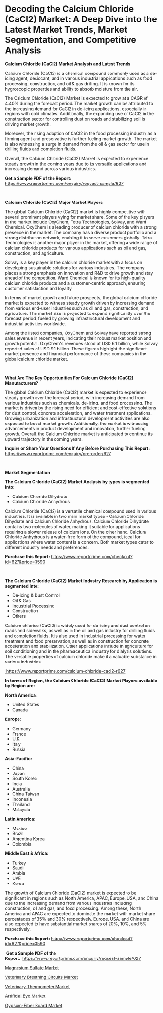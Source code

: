 <p><h1>Decoding the Calcium Chloride (CaCl2) Market: A Deep Dive into the Latest Market Trends, Market Segmentation, and Competitive Analysis</h1></p><p><strong>Calcium Chloride (CaCl2) Market Analysis and Latest Trends</strong></p>
<p><p>Calcium Chloride (CaCl2) is a chemical compound commonly used as a de-icing agent, desiccant, and in various industrial applications such as food processing, construction, and oil & gas drilling. It is known for its hygroscopic properties and ability to absorb moisture from the air.</p><p>The Calcium Chloride (CaCl2) Market is expected to grow at a CAGR of 4.40% during the forecast period. The market growth can be attributed to the increasing demand for CaCl2 in de-icing applications, especially in regions with cold climates. Additionally, the expanding use of CaCl2 in the construction sector for controlling dust on roads and stabilizing soil is driving market growth.</p><p>Moreover, the rising adoption of CaCl2 in the food processing industry as a firming agent and preservative is further fueling market growth. The market is also witnessing a surge in demand from the oil & gas sector for use in drilling fluids and completion fluids.</p><p>Overall, the Calcium Chloride (CaCl2) Market is expected to experience steady growth in the coming years due to its versatile applications and increasing demand across various industries.</p></p>
<p><strong>Get a Sample PDF of the Report:&nbsp;</strong> <a href="https://www.reportprime.com/enquiry/request-sample/627">https://www.reportprime.com/enquiry/request-sample/627</a></p>
<p>&nbsp;</p>
<p><strong>Calcium Chloride (CaCl2) Major Market Players</strong></p>
<p><p>The global Calcium Chloride (CaCl2) market is highly competitive with several prominent players vying for market share. Some of the key players in the market include OxyChem, Tetra Technologies, Solvay, and Ward Chemical. OxyChem is a leading producer of calcium chloride with a strong presence in the market. The company has a diverse product portfolio and a strong distribution network, enabling it to serve customers globally. Tetra Technologies is another major player in the market, offering a wide range of calcium chloride products for various applications such as oil and gas, construction, and agriculture.</p><p>Solvay is a key player in the calcium chloride market with a focus on developing sustainable solutions for various industries. The company places a strong emphasis on innovation and R&D to drive growth and stay ahead of the competition. Ward Chemical is known for its high-quality calcium chloride products and a customer-centric approach, ensuring customer satisfaction and loyalty.</p><p>In terms of market growth and future prospects, the global calcium chloride market is expected to witness steady growth driven by increasing demand from various end-user industries such as oil and gas, construction, and agriculture. The market size is projected to expand significantly over the forecast period, fueled by growing infrastructural development and industrial activities worldwide.</p><p>Among the listed companies, OxyChem and Solvay have reported strong sales revenue in recent years, indicating their robust market position and growth potential. OxyChem's revenues stood at USD 6.1 billion, while Solvay reported sales of USD 9.1 billion. These figures highlight the significant market presence and financial performance of these companies in the global calcium chloride market.</p></p>
<p>&nbsp;</p>
<p><strong>What Are The Key Opportunities For Calcium Chloride (CaCl2) Manufacturers?</strong></p>
<p><p>The global Calcium Chloride (CaCl2) market is expected to experience steady growth over the forecast period, with increasing demand from various industries such as chemicals, de-icing, and food processing. The market is driven by the rising need for efficient and cost-effective solutions for dust control, concrete acceleration, and water treatment applications. Growing urbanization and infrastructural development activities are also expected to boost market growth. Additionally, the market is witnessing advancements in product development and innovation, further fueling growth. Overall, the Calcium Chloride market is anticipated to continue its upward trajectory in the coming years.</p></p>
<p><strong>Inquire or Share Your Questions If Any Before Purchasing This Report:</strong> <a href="https://www.reportprime.com/enquiry/pre-order/627">https://www.reportprime.com/enquiry/pre-order/627</a></p>
<p>&nbsp;</p>
<p><strong>Market Segmentation</strong></p>
<p><strong>The Calcium Chloride (CaCl2) Market Analysis by types is segmented into:</strong></p>
<p><ul><li>Calcium Chloride Dihydrate</li><li>Calcium Chloride Anhydrous</li></ul></p>
<p><p>Calcium Chloride (CaCl2) is a versatile chemical compound used in various industries. It is available in two main market types - Calcium Chloride Dihydrate and Calcium Chloride Anhydrous. Calcium Chloride Dihydrate contains two molecules of water, making it suitable for applications requiring a slower release of calcium ions. On the other hand, Calcium Chloride Anhydrous is a water-free form of the compound, ideal for applications where water content is a concern. Both market types cater to different industry needs and preferences.</p></p>
<p><strong>Purchase this Report:&nbsp;</strong><a href="https://www.reportprime.com/checkout?id=627&price=3590">https://www.reportprime.com/checkout?id=627&price=3590</a></p>
<p>&nbsp;</p>
<p><strong>The Calcium Chloride (CaCl2) Market Industry Research by Application is segmented into:</strong></p>
<p><ul><li>De-icing & Dust Control</li><li>Oil & Gas</li><li>Industrial Processing</li><li>Construction</li><li>Others</li></ul></p>
<p><p>Calcium chloride (CaCl2) is widely used for de-icing and dust control on roads and sidewalks, as well as in the oil and gas industry for drilling fluids and completion fluids. It is also used in industrial processing for water treatment and food preservation, as well as in construction for concrete acceleration and stabilization. Other applications include in agriculture for soil conditioning and in the pharmaceutical industry for dialysis solutions. The versatile properties of calcium chloride make it a valuable substance in various industries.</p></p>
<p><a href="https://www.reportprime.com/calcium-chloride-cacl2-r627">&nbsp;https://www.reportprime.com/calcium-chloride-cacl2-r627</a></p>
<p><strong>In terms of Region, the Calcium Chloride (CaCl2) Market Players available by Region are:</strong></p>
<p>
    <p> <strong> North America: </strong>
        <ul>
            <li>United States</li>
            <li>Canada</li>
        </ul>
        </p> 
    <p> <strong> Europe: </strong>
        <ul>
            <li>Germany</li>
            <li>France</li>
            <li>U.K.</li>
            <li>Italy</li>
            <li>Russia</li>
        </ul>
        </p> 
    <p> <strong> Asia-Pacific: </strong>
        <ul>
            <li>China</li>
            <li>Japan</li>
            <li>South Korea</li>
            <li>India</li>
            <li>Australia</li>
            <li>China Taiwan</li>
            <li>Indonesia</li>
            <li>Thailand</li>
            <li>Malaysia</li>
        </ul>
        </p> 
    <p> <strong> Latin America: </strong>
        <ul>
            <li>Mexico</li>
            <li>Brazil</li>
            <li>Argentina Korea</li>
            <li>Colombia</li>
        </ul>
        </p> 
    <p> <strong> Middle East & Africa: </strong>
        <ul>
            <li>Turkey</li>
            <li>Saudi</li>
            <li>Arabia</li>
            <li>UAE</li>
            <li>Korea</li>
        </ul>
    </p>
    </p>
<p><p>The growth of Calcium Chloride (CaCl2) market is expected to be significant in regions such as North America, APAC, Europe, USA, and China due to the increasing demand from various industries including construction, oil and gas, and food processing. Among these, North America and APAC are expected to dominate the market with market share percentages of 35% and 30% respectively. Europe, USA, and China are also expected to have substantial market shares of 20%, 10%, and 5% respectively.</p></p>
<p><strong>Purchase this Report: </strong><a href="https://www.reportprime.com/checkout?id=627&price=3590">https://www.reportprime.com/checkout?id=627&price=3590</a></p>
<p>&nbsp;<strong>Get a Sample PDF of the Report:&nbsp;&nbsp;</strong><a href="https://www.reportprime.com/enquiry/request-sample/627">https://www.reportprime.com/enquiry/request-sample/627</a></p>
<p><strong></strong></p>
<p><p><a href="https://github.com/carolinehamilton5656/Market-Research-Report-List-1/blob/main/magnesium-sulfate-market.md">Magnesium Sulfate Market</a></p><p><a href="https://medium.com/@joseph.baker466547/global-veterinary-breathing-circuits-market-trends-insights-into-growth-opportunities-and-7fdfc0162799">Veterinary Breathing Circuits Market</a></p><p><a href="https://medium.com/@warren.edmunds45645/navigating-the-global-veterinary-thermometer-market-landscape-trends-forecasts-and-impact-367a4aeb75e6">Veterinary Thermometer Market</a></p><p><a href="https://medium.com/@esmeraldaezzy1561/emerging-trends-in-artificial-eye-market-global-outlook-and-future-prospects-from-2024-2031-671d0e2d64a8">Artificial Eye Market</a></p><p><a href="https://github.com/adriannay56456/Market-Research-Report-List-1/blob/main/gypsum-fiber-board-market.md">Gypsum-Fiber Board Market</a></p></p>